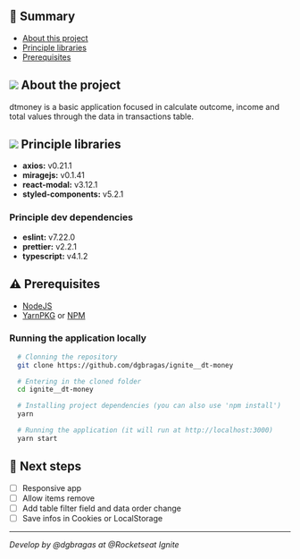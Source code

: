 ## **:book: Summary**

- [About this project](#-about-the-project)
- [Principle libraries](#-principle-libraries)
- [Prerequisites](#warning-prerequisites)


## **<img src="./docs/rocket.png"> About the project**


dtmoney is a basic application focused in calculate outcome, income and total values through the data in transactions table.


## **<img src="./docs/rocket.png"> Principle libraries**

- **axios:** v0.21.1
- **miragejs:** v0.1.41
- **react-modal:** v3.12.1
- **styled-components:** v5.2.1


### Principle dev dependencies

- **eslint:** v7.22.0
- **prettier:** v2.2.1
- **typescript:** v4.1.2


## **:warning: Prerequisites**

- <a href="https://nodejs.org/en/" target="_blank">NodeJS</a>
- <a href="https://yarnpkg.com/" target="_blank">YarnPKG</a> or <a href="https://www.npmjs.com/" target="_blank">NPM</a>


### Running the application locally

```bash
  # Clonning the repository
  git clone https://github.com/dgbragas/ignite__dt-money

  # Entering in the cloned folder
  cd ignite__dt-money

  # Installing project dependencies (you can also use 'npm install')
  yarn

  # Running the application (it will run at http://localhost:3000)
  yarn start
```

## **:shoe: Next steps**

- [ ] Responsive app
- [ ] Allow items remove
- [ ] Add table filter field and data order change
- [ ] Save infos in Cookies or LocalStorage

---

*Develop by @dgbragas at @Rocketseat Ignite*
